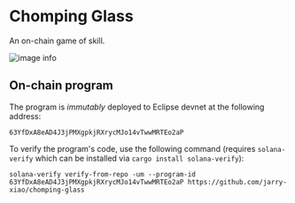# Chomping Glass

An on-chain game of skill.

![image info](./images/game.png)

## On-chain program

The program is *immutably* deployed to Eclipse devnet at the following address:
```
63YfDxA8eAD4J3jPMXgpkjRXrycMJo14vTwwMRTEo2aP
```

To verify the program's code, use the following command (requires `solana-verify` which can be installed via `cargo install solana-verify`):
```
solana-verify verify-from-repo -um --program-id 63YfDxA8eAD4J3jPMXgpkjRXrycMJo14vTwwMRTEo2aP https://github.com/jarry-xiao/chomping-glass
```
